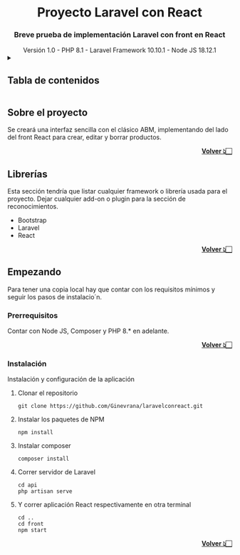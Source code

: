 <!-- Link TOP -->
<a name="top"></a>

<!-- Cabecera -->
<div align="center">

<!-- Logo <img> -->

<h1> Proyecto Laravel con React</h1>

<h3>Breve prueba de implementación Laravel con front en React</h3>
<span>
Versión 1.0 - PHP 8.1 - Laravel Framework 10.10.1 - Node JS 18.12.1
</span>
<!-- <h5>ID Proyecto - Hipervínculo</h5> -->

</div>

<!-- Tabla de contenidos -->
<details>
<summary><h2>Tabla de contenidos</h2></summary>
  <ol>
    <li>
      <a href="#sobre-el-proyecto">Sobre el proyecto</a>
      <ul>
        <li><a href="#librerías">Librerías</a></li>
      </ul>
    </li>
    <li>
      <a href="#empezando">Empezando</a>
      <ul>
        <li><a href="#prerrequisitos">Prerrequisitos</a></li>
        <li><a href="#instalación">Instalación</a></li>
      </ul>
    </li>
   </ol>
</details>


<h2>Sobre el proyecto</h2>
Se creará una interfaz sencilla con el clásico ABM, implementando del lado del front React para crear, editar y borrar productos.

<strong><p align="right"><a href="#top">Volver 👆🏻</a></p></strong>

<h2>Librerías</h2>
Esta sección tendría que listar cualquier framework o librería usada para el proyecto. Dejar cualquier add-on o plugin para la sección de reconocimientos.

* Bootstrap
* Laravel
* React

<strong><p align="right"><a href="#top">Volver 👆🏻</a></p></strong>

<h2>Empezando</h2>
Para tener una copia local hay que contar con los requisitos mínimos y seguir los pasos de instalacio´n.

<h3>Prerrequisitos</h3>
Contar con Node JS, Composer y PHP 8.* en adelante.


<strong><p align="right"><a href="#top">Volver 👆🏻</a></p></strong>

<h3>Instalación</h3>
Instalación y configuración de la aplicación

1. Clonar el repositorio 

   ```
   git clone https://github.com/Ginevrana/laravelconreact.git
   ```
2. Instalar los paquetes de NPM 
   ```
   npm install
   ```
3. Instalar composer
   ```
   composer install
   ```
4. Correr servidor de Laravel
   ```
   cd api
   php artisan serve
   ```
5. Y correr aplicación React respectivamente en otra terminal
   ```
   cd ..
   cd front
   npm start
   ``` 
<strong><p align="right"><a href="#top">Volver 👆🏻</a></p></strong>
